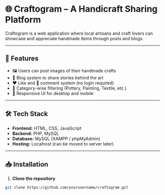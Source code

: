 # 🌐 Craftogram – A Handicraft Sharing Platform

Craftogram is a web application where local artisans and craft lovers can showcase and appreciate handmade items through posts and blogs.

---

## 🚀 Features

- 🖼️ Users can post images of their handmade crafts
- 📝 Blog system to share stories behind the art
- ❤️ Like and 💬 comment system (no login required)
- 🧵 Category-wise filtering (Pottery, Painting, Textile, etc.)
- 🎨 Responsive UI for desktop and mobile

---

## 🛠️ Tech Stack

- **Frontend:** HTML, CSS, JavaScript
- **Backend:** PHP, MySQL
- **Database:** MySQL (XAMPP / phpMyAdmin)
- **Hosting:** Localhost (can be moved to server later)

---

## 📥 Installation

1. **Clone the repository**
```bash
git clone https://github.com/yourusername/craftogram.git

